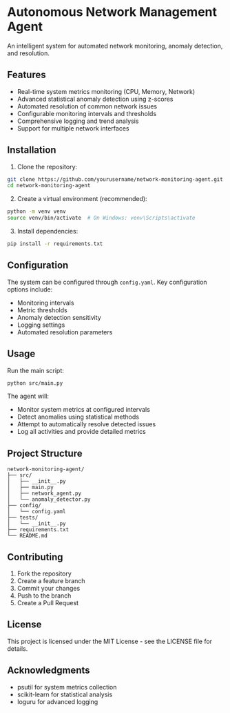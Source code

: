 # Autonomous Network Management Agent

An intelligent system for automated network monitoring, anomaly detection, and resolution.

## Features

- Real-time system metrics monitoring (CPU, Memory, Network)
- Advanced statistical anomaly detection using z-scores
- Automated resolution of common network issues
- Configurable monitoring intervals and thresholds
- Comprehensive logging and trend analysis
- Support for multiple network interfaces

## Installation

1. Clone the repository:
```bash
git clone https://github.com/yourusername/network-monitoring-agent.git
cd network-monitoring-agent
```

2. Create a virtual environment (recommended):
```bash
python -m venv venv
source venv/bin/activate  # On Windows: venv\Scripts\activate
```

3. Install dependencies:
```bash
pip install -r requirements.txt
```

## Configuration

The system can be configured through `config.yaml`. Key configuration options include:

- Monitoring intervals
- Metric thresholds
- Anomaly detection sensitivity
- Logging settings
- Automated resolution parameters

## Usage

Run the main script:
```bash
python src/main.py
```

The agent will:
- Monitor system metrics at configured intervals
- Detect anomalies using statistical methods
- Attempt to automatically resolve detected issues
- Log all activities and provide detailed metrics

## Project Structure

```
network-monitoring-agent/
├── src/
│   ├── __init__.py
│   ├── main.py
│   ├── network_agent.py
│   └── anomaly_detector.py
├── config/
│   └── config.yaml
├── tests/
│   └── __init__.py
├── requirements.txt
└── README.md
```

## Contributing

1. Fork the repository
2. Create a feature branch
3. Commit your changes
4. Push to the branch
5. Create a Pull Request

## License

This project is licensed under the MIT License - see the LICENSE file for details.

## Acknowledgments

- psutil for system metrics collection
- scikit-learn for statistical analysis
- loguru for advanced logging 